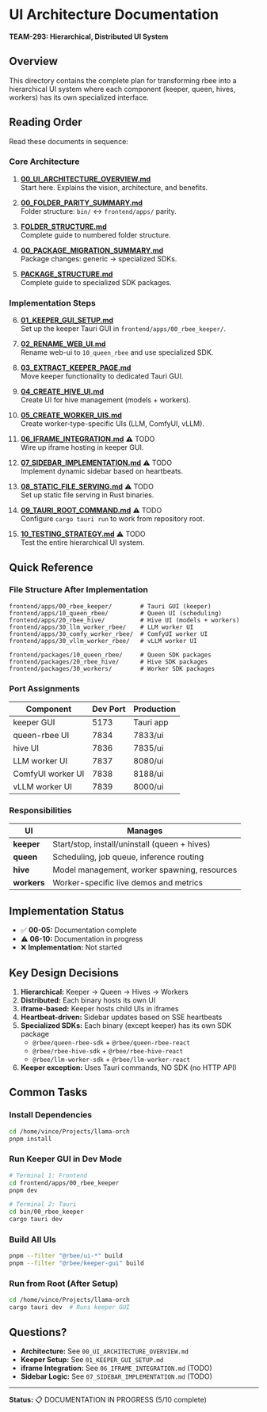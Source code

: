 # UI Architecture Documentation

**TEAM-293: Hierarchical, Distributed UI System**

## Overview

This directory contains the complete plan for transforming rbee into a hierarchical UI system where each component (keeper, queen, hives, workers) has its own specialized interface.

## Reading Order

Read these documents in sequence:

### Core Architecture

1. **[00_UI_ARCHITECTURE_OVERVIEW.md](./00_UI_ARCHITECTURE_OVERVIEW.md)**  
   Start here. Explains the vision, architecture, and benefits.

2. **[00_FOLDER_PARITY_SUMMARY.md](./00_FOLDER_PARITY_SUMMARY.md)**  
   Folder structure: `bin/` ↔ `frontend/apps/` parity.

3. **[FOLDER_STRUCTURE.md](./FOLDER_STRUCTURE.md)**  
   Complete guide to numbered folder structure.

4. **[00_PACKAGE_MIGRATION_SUMMARY.md](./00_PACKAGE_MIGRATION_SUMMARY.md)**  
   Package changes: generic → specialized SDKs.

5. **[PACKAGE_STRUCTURE.md](./PACKAGE_STRUCTURE.md)**  
   Complete guide to specialized SDK packages.

### Implementation Steps

6. **[01_KEEPER_GUI_SETUP.md](./01_KEEPER_GUI_SETUP.md)**  
   Set up the keeper Tauri GUI in `frontend/apps/00_rbee_keeper/`.

7. **[02_RENAME_WEB_UI.md](./02_RENAME_WEB_UI.md)**  
   Rename web-ui to `10_queen_rbee` and use specialized SDK.

8. **[03_EXTRACT_KEEPER_PAGE.md](./03_EXTRACT_KEEPER_PAGE.md)**  
   Move keeper functionality to dedicated Tauri GUI.

9. **[04_CREATE_HIVE_UI.md](./04_CREATE_HIVE_UI.md)**  
   Create UI for hive management (models + workers).

10. **[05_CREATE_WORKER_UIS.md](./05_CREATE_WORKER_UIS.md)**  
    Create worker-type-specific UIs (LLM, ComfyUI, vLLM).

7. **[06_IFRAME_INTEGRATION.md](./06_IFRAME_INTEGRATION.md)** ⚠️ TODO  
   Wire up iframe hosting in keeper GUI.

8. **[07_SIDEBAR_IMPLEMENTATION.md](./07_SIDEBAR_IMPLEMENTATION.md)** ⚠️ TODO  
   Implement dynamic sidebar based on heartbeats.

9. **[08_STATIC_FILE_SERVING.md](./08_STATIC_FILE_SERVING.md)** ⚠️ TODO  
   Set up static file serving in Rust binaries.

10. **[09_TAURI_ROOT_COMMAND.md](./09_TAURI_ROOT_COMMAND.md)** ⚠️ TODO  
    Configure `cargo tauri run` to work from repository root.

11. **[10_TESTING_STRATEGY.md](./10_TESTING_STRATEGY.md)** ⚠️ TODO  
    Test the entire hierarchical UI system.

## Quick Reference

### File Structure After Implementation

```
frontend/apps/00_rbee_keeper/        # Tauri GUI (keeper)
frontend/apps/10_queen_rbee/         # Queen UI (scheduling)
frontend/apps/20_rbee_hive/          # Hive UI (models + workers)
frontend/apps/30_llm_worker_rbee/    # LLM worker UI
frontend/apps/30_comfy_worker_rbee/  # ComfyUI worker UI
frontend/apps/30_vllm_worker_rbee/   # vLLM worker UI

frontend/packages/10_queen_rbee/     # Queen SDK packages
frontend/packages/20_rbee_hive/      # Hive SDK packages
frontend/packages/30_workers/        # Worker SDK packages
```

### Port Assignments

| Component | Dev Port | Production |
|-----------|----------|------------|
| keeper GUI | 5173 | Tauri app |
| queen-rbee UI | 7834 | 7833/ui |
| hive UI | 7836 | 7835/ui |
| LLM worker UI | 7837 | 8080/ui |
| ComfyUI worker UI | 7838 | 8188/ui |
| vLLM worker UI | 7839 | 8000/ui |

### Responsibilities

| UI | Manages |
|----|---------|
| **keeper** | Start/stop, install/uninstall (queen + hives) |
| **queen** | Scheduling, job queue, inference routing |
| **hive** | Model management, worker spawning, resources |
| **workers** | Worker-specific live demos and metrics |

## Implementation Status

- ✅ **00-05:** Documentation complete
- ⚠️ **06-10:** Documentation in progress
- ❌ **Implementation:** Not started

## Key Design Decisions

1. **Hierarchical:** Keeper → Queen → Hives → Workers
2. **Distributed:** Each binary hosts its own UI
3. **iframe-based:** Keeper hosts child UIs in iframes
4. **Heartbeat-driven:** Sidebar updates based on SSE heartbeats
5. **Specialized SDKs:** Each binary (except keeper) has its own SDK package
   - `@rbee/queen-rbee-sdk` + `@rbee/queen-rbee-react`
   - `@rbee/rbee-hive-sdk` + `@rbee/rbee-hive-react`
   - `@rbee/llm-worker-sdk` + `@rbee/llm-worker-react`
6. **Keeper exception:** Uses Tauri commands, NO SDK (no HTTP API)

## Common Tasks

### Install Dependencies

```bash
cd /home/vince/Projects/llama-orch
pnpm install
```

### Run Keeper GUI in Dev Mode

```bash
# Terminal 1: Frontend
cd frontend/apps/00_rbee_keeper
pnpm dev

# Terminal 2: Tauri
cd bin/00_rbee_keeper
cargo tauri dev
```

### Build All UIs

```bash
pnpm --filter "@rbee/ui-*" build
pnpm --filter "@rbee/keeper-gui" build
```

### Run from Root (After Setup)

```bash
cd /home/vince/Projects/llama-orch
cargo tauri dev  # Runs keeper GUI
```

## Questions?

- **Architecture:** See `00_UI_ARCHITECTURE_OVERVIEW.md`
- **Keeper Setup:** See `01_KEEPER_GUI_SETUP.md`
- **iframe Integration:** See `06_IFRAME_INTEGRATION.md` (TODO)
- **Sidebar Logic:** See `07_SIDEBAR_IMPLEMENTATION.md` (TODO)

---

**Status:** 📋 DOCUMENTATION IN PROGRESS (5/10 complete)

